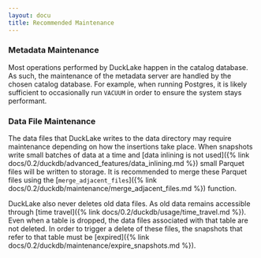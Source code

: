```yaml
---
layout: docu
title: Recommended Maintenance
---
```


### Metadata Maintenance

Most operations performed by DuckLake happen in the catalog database.
As such, the maintenance of the metadata server are handled by the chosen catalog database.
For example, when running Postgres, it is likely sufficient to occasionally run `VACUUM` in order to ensure the system stays performant.

### Data File Maintenance

The data files that DuckLake writes to the data directory may require maintenance depending on how the insertions take place.
When snapshots write small batches of data at a time and [data inlining is not used]({% link docs/0.2/duckdb/advanced_features/data_inlining.md %}) small Parquet files will be written to storage.
It is recommended to merge these Parquet files using the [`merge_adjacent_files`]({% link docs/0.2/duckdb/maintenance/merge_adjacent_files.md %}) function.

DuckLake also never deletes old data files. As old data remains accessible through [time travel]({% link docs/0.2/duckdb/usage/time_travel.md %}).
Even when a table is dropped, the data files associated with that table are not deleted.
In order to trigger a delete of these files, the snapshots that refer to that table must be [expired]({% link docs/0.2/duckdb/maintenance/expire_snapshots.md %}).
